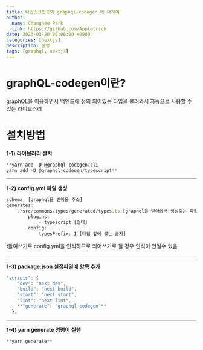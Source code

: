 ```yaml
---
title: 타입스크립트와 graphql-codegen 에 대하여
author:
  name: Changhee Park
  link: https://github.com/Appletrick
date: 2023-03-20 00:00:00 +0900
categories: [nextjs]
description: 설명
tags: [graphql, nextjs]
---
```


# graphQL-codegen이란?

graphQL을 이용하면서 백엔드에 정의 되어있는 타입을 불러와서 자동으로 사용할 수 있는 라이브러리

# 설치방법

**1-1) 라이브러리 설치**

```jsx
**yarn add -D @graphql-codegen/cli
yarn add -D @graphql-codegen/typescript**
```

---

**1-2) config.yml 파일 생성**

```jsx
schema: [graphql을 받아올 주소]
generates:
	./src/commons/types/generated/types.ts:[graphql을 받아와서 생성되는 파일 위치]
		plugins:
			- typescript [형태]
		config:
			typesPrefix: I [타입 앞에 붙는 글자]
```

❗️들여쓰기로 config.yml을 인식하므로 띄어쓰기로 될 경우 인식이 안될수 있음

---

**1-3) package.json 설정파일에 항목 추가**

```jsx
"scripts": {
    "dev": "next dev",
    "build": "next build",
    "start": "next start",
    "lint": "next lint",
    **"generate": "graphql-codegen"**
  },
```

---

**1-4) yarn generate 명령어 실행**

```jsx
**yarn generate**
```
